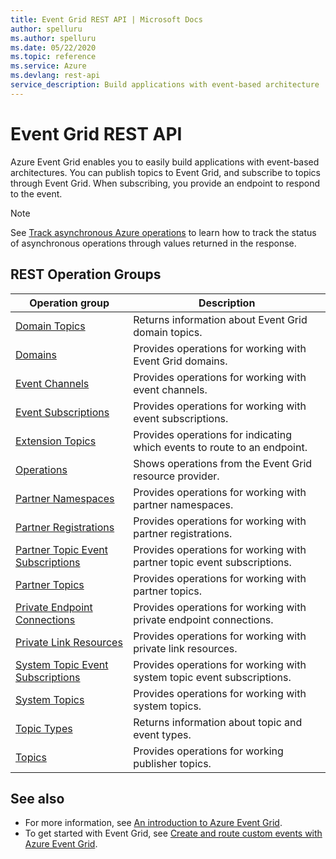 ```yaml
---
title: Event Grid REST API | Microsoft Docs
author: spelluru
ms.author: spelluru
ms.date: 05/22/2020
ms.topic: reference
ms.service: Azure
ms.devlang: rest-api
service_description: Build applications with event-based architecture
---
```


# Event Grid REST API

Azure Event Grid enables you to easily build applications with event-based architectures. You can publish topics to Event Grid, and subscribe to topics through Event Grid. When subscribing, you provide an endpoint to respond to the event. 

> [!NOTE]
> See [Track asynchronous Azure operations](https://docs.microsoft.com/azure/azure-resource-manager/management/async-operations) to learn how to track the status of asynchronous operations through values returned in the response. 

## REST Operation Groups 

| Operation group | Description                                                        |
|-----------------|--------------------------------------------------------------------|
| [Domain Topics](xref:management.azure.com.eventgrid.version2019-06-01.domaintopics) | Returns information about Event Grid domain topics. |
| [Domains](xref:management.azure.com.eventgrid.version2019-06-01.domains) | Provides operations for working with Event Grid domains. |
| [Event Channels](xref:management.azure.com.eventgrid.version2020-04-01-preview.eventchannels) | Provides operations for working with event channels. |
| [Event Subscriptions](xref:management.azure.com.eventgrid.version2019-06-01.eventsubscriptions) | Provides operations for working with event subscriptions. |
| [Extension Topics](xref:management.azure.com.eventgrid.version2020-04-01-preview.extensiontopics) | Provides operations for indicating which events to route to an endpoint. |
| [Operations](xref:management.azure.com.eventgrid.version2019-06-01.operations) | Shows operations from the Event Grid resource provider. |
| [Partner Namespaces](xref:management.azure.com.eventgrid.version2020-04-01-preview.partnernamespaces) | Provides operations for working with partner namespaces. |
| [Partner Registrations](xref:management.azure.com.eventgrid.version2020-04-01-preview.partnerregistrations) | Provides operations for working with partner registrations. |
| [Partner Topic Event Subscriptions](xref:management.azure.com.eventgrid.version2020-04-01-preview.partnertopiceventsubscriptions) | Provides operations for working with partner topic event subscriptions. |
| [Partner Topics](xref:management.azure.com.eventgrid.version2020-04-01-preview.partnertopics) | Provides operations for working with partner topics. |
| [Private Endpoint Connections](xref:management.azure.com.eventgrid.version2020-04-01-preview.privateendpointconnections) | Provides operations for working with private endpoint connections. |
| [Private Link Resources](xref:management.azure.com.eventgrid.version2020-04-01-preview.privatelinkresources) | Provides operations for working with private link resources. |
| [System Topic Event Subscriptions](xref:management.azure.com.eventgrid.version2020-04-01-preview.systemtopiceventsubscriptions) | Provides operations for working with system topic event subscriptions. |
| [System Topics](xref:management.azure.com.eventgrid.version2020-04-01-preview.systemtopics) | Provides operations for working with system topics. |
| [Topic Types](xref:management.azure.com.eventgrid.version2019-06-01.topictypes) | Returns information about topic and event types. |
| [Topics](xref:management.azure.com.eventgrid.version2019-06-01.topics) | Provides operations for working publisher topics. |

## See also

- For more information, see [An introduction to Azure Event Grid](https://docs.microsoft.com/azure/event-grid/overview).
- To get started with Event Grid, see [Create and route custom events with Azure Event Grid](https://docs.microsoft.com/azure/event-grid/custom-event-quickstart).
